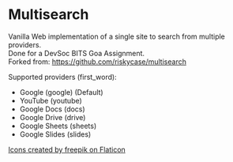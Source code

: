 # Multisearch

Vanilla Web implementation of a single site to search from multiple providers.<br>
Done for a DevSoc BITS Goa Assignment.<br>
Forked from: https://github.com/riskycase/multisearch

Supported providers (first_word):

- Google (google) (Default)
- YouTube (youtube)
- Google Docs (docs)
- Google Drive (drive)
- Google Sheets (sheets)
- Google Slides (slides)

[Icons created by freepik on Flaticon](https://www.flaticon.com/authors/freepik)
